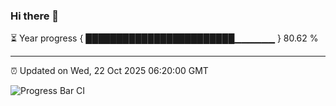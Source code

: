 ### Hi there 👋

⏳ Year progress { ████████████████████████▁▁▁▁▁▁ } 80.62 %

---

⏰ Updated on Wed, 22 Oct 2025 06:20:00 GMT

![Progress Bar CI](https://github.com/code-lakshay/GitHub-Actions-Demo/workflows/Progress%20Bar%20CI/badge.svg)
